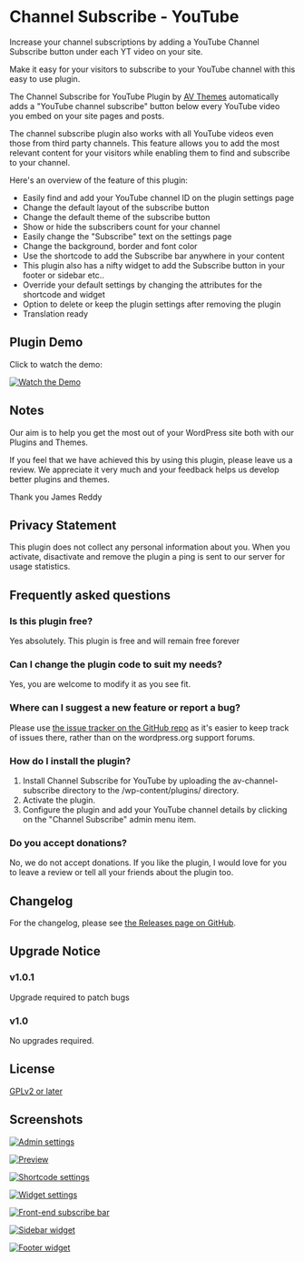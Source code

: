 # Channel Subscribe - YouTube

Increase your channel subscriptions by adding a YouTube Channel Subscribe button under each YT video on your site. 

Make it easy for your visitors to subscribe to your YouTube channel with this easy to use plugin.

The Channel Subscribe for YouTube Plugin by [AV Themes](https://avthemes.com) automatically adds a "YouTube channel subscribe" button below every YouTube video you embed on your site pages and posts.

The channel subscribe plugin also works with all YouTube videos even those from third party channels. This feature allows you to add the most relevant content for your visitors while enabling them to find and subscribe to your channel.

Here's an overview of the feature of this plugin:

* Easily find and add your YouTube channel ID on the plugin settings page
* Change the default layout of the subscribe button
* Change the default theme of the subscribe button
* Show or hide the subscribers count for your channel
* Easily change the "Subscribe" text on the settings page
* Change the background, border and font color
* Use the shortcode to add the Subscribe bar anywhere in your content
* This plugin also has a nifty widget to add the Subscribe button in your footer or sidebar etc..
* Override your default settings by changing the attributes for the shortcode and widget
* Option to delete or keep the plugin settings after removing the plugin
* Translation ready

## Plugin Demo

Click to watch the demo:

[![Watch the Demo](http://img.youtube.com/vi/eGywhinDNKg/0.jpg)](http://www.youtube.com/watch?v=eGywhinDNKg "Watch the Demo")


## Notes

Our aim is to help you get the most out of your WordPress site both with our Plugins and Themes. 

If you feel that we have achieved this by using this plugin, please leave us a review. We appreciate it very much and your feedback helps us develop better plugins and themes.

Thank you
James Reddy

## Privacy Statement

This plugin does not collect any personal information about you. When you activate, disactivate and remove the plugin a ping is sent to our server for usage statistics.

## Frequently asked questions

### Is this plugin free?

Yes absolutely. This plugin is free and will remain free forever

### Can I change the plugin code to suit my needs?

Yes, you are welcome to modify it as you see fit.

### Where can I suggest a new feature or report a bug?

Please use [the issue tracker on the GitHub repo](https://github.com/avthemes/YouTube-Channel-Subscribe/issues) as it's easier to keep track of issues there, rather than on the wordpress.org support forums.

### How do I install the plugin? 

1. Install Channel Subscribe for YouTube by uploading the av-channel-subscribe directory to the /wp-content/plugins/ directory.
2. Activate the plugin.
3. Configure the plugin and add your YouTube channel details by clicking on the "Channel Subscribe" admin menu item.

### Do you accept donations?

No, we do not accept donations. If you like the plugin, I would love for you to leave a review or tell all your friends about the plugin too.

## Changelog

For the changelog, please see [the Releases page on GitHub](https://github.com/avthemes/YouTube-Channel-Subscribe/releases).

## Upgrade Notice

### v1.0.1
Upgrade required to patch bugs

### v1.0
No upgrades required.

## License
[GPLv2 or later](https://www.gnu.org/licenses/old-licenses/gpl-2.0.en.html)


## Screenshots

[![Admin settings](https://i.imgur.com/MK0kYyI.png)](https://i.imgur.com/MK0kYyI.png "Admin settings")

[![Preview](https://i.imgur.com/lPzwN8M.png)](https://i.imgur.com/lPzwN8M.png "Preview")

[![Shortcode settings](https://i.imgur.com/HnuFYXC.png)](https://i.imgur.com/HnuFYXC.png "Shotcode settings")

[![Widget settings](https://i.imgur.com/5jbEWR0.png)](https://i.imgur.com/5jbEWR0.png "Widget settings")

[![Front-end subscribe bar](https://i.imgur.com/cdTTglx.png)](https://i.imgur.com/cdTTglx.png "Front-end subscribe bar")

[![Sidebar widget](https://i.imgur.com/Xhm1FPi.png)](https://i.imgur.com/Xhm1FPi.png "Sidebar widget")

[![Footer widget](https://i.imgur.com/ZfJt3WR.png)](https://i.imgur.com/ZfJt3WR.png "Footer widget")

